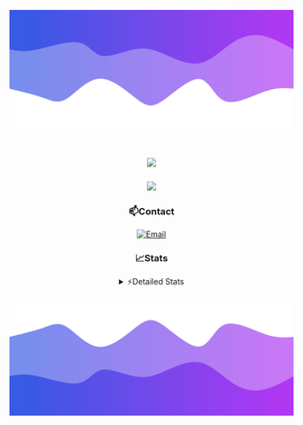 ![Header](./header.png)
<div align="center">

<h1 align="center">
  <a href="https://git.io/typing-svg">
    <img src="https://readme-typing-svg.herokuapp.com/?lines=Hello,+There!+👋;This+is+chicho.;CEO+on+Hely+Development....;&center=true&size=25">
  </a>
</h1>
  
<p align="center">
  <img src="https://lanyard.cnrad.dev/api/852683595378196480" />
</p>

### 📫Contact
  [![Email](https://img.shields.io/badge/Email-gastondalla@gmail.com-04619f?style=for-the-badge&logo=gmail&logoColor=white)](mailto:gastondalla@gmail.com)
</br>  
### 📈Stats
<details>
    <summary> ⚡Detailed Stats</summary>
    <br/>

<!--START_SECTION:waka-->
![Code Time](http://img.shields.io/badge/Code%20Time-207%20hrs%2057%20mins-blue)

![Profile Views](http://img.shields.io/badge/Profile%20Views-5-blue)

**🐱 My GitHub Data** 

> 📦 39.5 kB Used in GitHub's Storage 
 > 
> 🏆 15 Contributions in the Year 2023
 > 
> 🚫 Not Opted to Hire
 > 
> 📜 7 Public Repositories 
 > 
> 🔑 9 Private Repositories 
 > 
**I'm a Night 🦉** 

```text
🌞 Morning                13 commits          ██░░░░░░░░░░░░░░░░░░░░░░░   07.14 % 
🌆 Daytime                17 commits          ██░░░░░░░░░░░░░░░░░░░░░░░   09.34 % 
🌃 Evening                91 commits          ████████████░░░░░░░░░░░░░   50.00 % 
🌙 Night                  61 commits          ████████░░░░░░░░░░░░░░░░░   33.52 % 
```
📅 **I'm Most Productive on Wednesday** 

```text
Monday                   12 commits          ██░░░░░░░░░░░░░░░░░░░░░░░   06.59 % 
Tuesday                  36 commits          █████░░░░░░░░░░░░░░░░░░░░   19.78 % 
Wednesday                42 commits          ██████░░░░░░░░░░░░░░░░░░░   23.08 % 
Thursday                 22 commits          ███░░░░░░░░░░░░░░░░░░░░░░   12.09 % 
Friday                   23 commits          ███░░░░░░░░░░░░░░░░░░░░░░   12.64 % 
Saturday                 19 commits          ███░░░░░░░░░░░░░░░░░░░░░░   10.44 % 
Sunday                   28 commits          ████░░░░░░░░░░░░░░░░░░░░░   15.38 % 
```


📊 **This Week I Spent My Time On** 

```text
🕑︎ Time Zone: America/Argentina/Buenos_Aires

💬 Programming Languages: 
Python                   4 hrs 7 mins        ████████░░░░░░░░░░░░░░░░░   31.63 % 
HTML                     3 hrs 33 mins       ███████░░░░░░░░░░░░░░░░░░   27.19 % 
C#                       2 hrs 55 mins       ██████░░░░░░░░░░░░░░░░░░░   22.33 % 
Other                    1 hr 33 mins        ███░░░░░░░░░░░░░░░░░░░░░░   11.96 % 
CSS                      28 mins             █░░░░░░░░░░░░░░░░░░░░░░░░   03.63 % 

🔥 Editors: 
VS Code                  8 hrs 31 mins       ████████████████░░░░░░░░░   65.25 % 
Visual Studio            4 hrs 32 mins       █████████░░░░░░░░░░░░░░░░   34.75 % 

🐱‍💻 Projects: 
Unknown Project          4 hrs 35 mins       █████████░░░░░░░░░░░░░░░░   35.16 % 
Hate                     3 hrs 39 mins       ███████░░░░░░░░░░░░░░░░░░   28.05 % 
Coder                    2 hrs 55 mins       ██████░░░░░░░░░░░░░░░░░░░   22.45 % 
pagina-1                 59 mins             ██░░░░░░░░░░░░░░░░░░░░░░░   07.63 % 
UnSkript                 39 mins             █░░░░░░░░░░░░░░░░░░░░░░░░   05.03 % 

💻 Operating System: 
Windows                  13 hrs 3 mins       █████████████████████████   100.00 % 
```

**I Mostly Code in JavaScript** 

```text
JavaScript               8 repos             █████████░░░░░░░░░░░░░░░░   36.36 % 
CSS                      3 repos             ███░░░░░░░░░░░░░░░░░░░░░░   13.64 % 
HTML                     2 repos             ██░░░░░░░░░░░░░░░░░░░░░░░   09.09 % 
C#                       2 repos             ██░░░░░░░░░░░░░░░░░░░░░░░   09.09 % 
Batchfile                1 repo              █░░░░░░░░░░░░░░░░░░░░░░░░   04.55 % 
```




 Last Updated on 07/07/2023 20:14:13 UTC
<!--END_SECTION:waka-->
</details>

![Footer](./footer.png)
